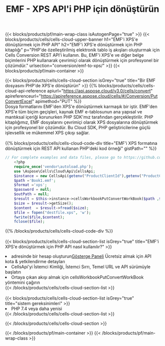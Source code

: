 ﻿---
title:  EMF - XPS API'i PHP için dönüştürün
description:  Microsoft Excel ve OpenOffice Hesaplama için Bulut API'leri ve SDK'lar Elektronik tabloyu diğer biçim dosyasına dönüştürün.
url: /tr/php/conversion/emf-to-xps/
---
{{< blocks/products/pf/main-wrap-class isAutogenPage="true" >}}
{{< blocks/products/cells/cells-cloud-upper-banner h1="EMF\'i XPS\'e dönüştürmek için PHP API" h2="EMF\'i XPS\'e dönüştürmek için PHP kitaplığı" p="PHP\'de özelleştirilmiş elektronik tablo iş akışları oluşturmak için Cells Conversion REST API\'i kullanın. Bu, EMF\'i XPS\'e ve diğer belge biçimlerini PHP kullanarak çevrimiçi olarak dönüştürmek için profesyonel bir çözümdür." urlsection="conversion/emf-to-xps/" >}}
{{< blocks/products/pf/main-container >}}

{{< blocks/products/cells/cells-cloud-section isGrey="true" title="Bir EMF dosyasını PHP\'de XPS\'e dönüştürün" >}}
{{% blocks/products/cells/cells-cloud-api-reference apiurl="https://api.aspose.cloud/v3.0/cells/convert" apireferenceurl="https://apireference.aspose.cloud/cells/#/Conversion/PutConvertExcel" apimethod="PUT" %}}
<br/>
Dosya formatlarını EMF'den XPS'e dönüştürmek karmaşık bir iştir. EMF'den XPS'e tüm biçim geçişleri, kaynak EMF e-tablosunun ana yapısal ve mantıksal içeriği korunurken PHP SDK'mız tarafından gerçekleştirilir. PHP kitaplığımız, EMF dosyalarını çevrimiçi olarak XPS dosyalarına dönüştürmek için profesyonel bir çözümdür. Bu Cloud SDK, PHP geliştiricilerine güçlü işlevsellik ve mükemmel XPS çıkışı sağlar.
<br/>
<br/>
{{% blocks/products/cells/cells-cloud-code-div title="EMF\'i XPS formatına dönüştürmek için REST API kullanan PHP\'deki kod örneği" gistPath="" %}}
 
```php
// For complete examples and data files, please go to https://github.com/aspose-cells-cloud/aspose-cells-cloud-php/
    <?php
    require_once('vendor\autoload.php');
    use \Aspose\Cells\Cloud\Api\CellsApi;
    $instance = new CellsApi(getenv("ProductClientId"),getenv("ProductClientSecret"));
    $path ='Book1.emf';    
    $format ='xps';
    $password = null;
    $outPath = null;      
    $result = $this->instance->cellsWorkbookPutConvertWorkBook($path ,$format, $password,  $outPath);
    $size = $result->getSize();
    $content  = $result->fread($size);
    $file = fopen("destfile.xps", 'w');
    fwrite($file,$content);
    fclose($file);
```
 
{{% /blocks/products/cells/cells-cloud-code-div %}}
<br/>
<br/>
{{< blocks/products/cells/cells-cloud-section-list isGrey="true" title="EMF\'i XPS\'e dönüştürmek için PHP API nasıl kullanılır?" >}}
<li> adresinde bir hesap oluşturun<a href="https://dashboard.aspose.cloud/">Gösterge Paneli</a> Ücretsiz almak için API kota & yetkilendirme detayları</li>
<li>CellsApi'yi İstemci Kimliği, İstemci Sırrı, Temel URL ve API sürümüyle başlatın</li>
<li>Ortaya çıkan akışı almak için cellsWorkbookPutConvertWorkBook yöntemini çağırın</li>
{{< /blocks/products/cells/cells-cloud-section-list >}}
<br/>
<br/>
{{< blocks/products/cells/cells-cloud-section-list isGrey="true" title="sistem gereksinimleri" >}}
<li>PHP 7.4 veya daha yenisi</li>
{{< /blocks/products/cells/cells-cloud-section-list >}}

{{< /blocks/products/cells/cells-cloud-section >}}

{{< /blocks/products/pf/main-container >}}
{{< /blocks/products/pf/main-wrap-class >}}
